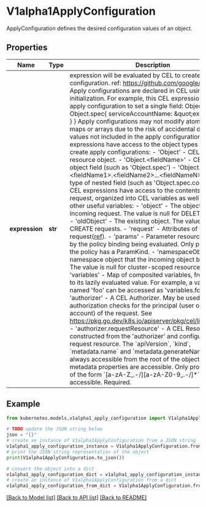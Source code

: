 # V1alpha1ApplyConfiguration

ApplyConfiguration defines the desired configuration values of an object.

## Properties

Name | Type | Description | Notes
------------ | ------------- | ------------- | -------------
**expression** | **str** | expression will be evaluated by CEL to create an apply configuration. ref: https://github.com/google/cel-spec  Apply configurations are declared in CEL using object initialization. For example, this CEL expression returns an apply configuration to set a single field:   Object{    spec: Object.spec{      serviceAccountName: \&quot;example\&quot;    }  }  Apply configurations may not modify atomic structs, maps or arrays due to the risk of accidental deletion of values not included in the apply configuration.  CEL expressions have access to the object types needed to create apply configurations:  - &#39;Object&#39; - CEL type of the resource object. - &#39;Object.&lt;fieldName&gt;&#39; - CEL type of object field (such as &#39;Object.spec&#39;) - &#39;Object.&lt;fieldName1&gt;.&lt;fieldName2&gt;...&lt;fieldNameN&gt;&#x60; - CEL type of nested field (such as &#39;Object.spec.containers&#39;)  CEL expressions have access to the contents of the API request, organized into CEL variables as well as some other useful variables:  - &#39;object&#39; - The object from the incoming request. The value is null for DELETE requests. - &#39;oldObject&#39; - The existing object. The value is null for CREATE requests. - &#39;request&#39; - Attributes of the API request([ref](/pkg/apis/admission/types.go#AdmissionRequest)). - &#39;params&#39; - Parameter resource referred to by the policy binding being evaluated. Only populated if the policy has a ParamKind. - &#39;namespaceObject&#39; - The namespace object that the incoming object belongs to. The value is null for cluster-scoped resources. - &#39;variables&#39; - Map of composited variables, from its name to its lazily evaluated value.   For example, a variable named &#39;foo&#39; can be accessed as &#39;variables.foo&#39;. - &#39;authorizer&#39; - A CEL Authorizer. May be used to perform authorization checks for the principal (user or service account) of the request.   See https://pkg.go.dev/k8s.io/apiserver/pkg/cel/library#Authz - &#39;authorizer.requestResource&#39; - A CEL ResourceCheck constructed from the &#39;authorizer&#39; and configured with the   request resource.  The &#x60;apiVersion&#x60;, &#x60;kind&#x60;, &#x60;metadata.name&#x60; and &#x60;metadata.generateName&#x60; are always accessible from the root of the object. No other metadata properties are accessible.  Only property names of the form &#x60;[a-zA-Z_.-/][a-zA-Z0-9_.-/]*&#x60; are accessible. Required. | [optional] 

## Example

```python
from kubernetes.models.v1alpha1_apply_configuration import V1alpha1ApplyConfiguration

# TODO update the JSON string below
json = "{}"
# create an instance of V1alpha1ApplyConfiguration from a JSON string
v1alpha1_apply_configuration_instance = V1alpha1ApplyConfiguration.from_json(json)
# print the JSON string representation of the object
print(V1alpha1ApplyConfiguration.to_json())

# convert the object into a dict
v1alpha1_apply_configuration_dict = v1alpha1_apply_configuration_instance.to_dict()
# create an instance of V1alpha1ApplyConfiguration from a dict
v1alpha1_apply_configuration_from_dict = V1alpha1ApplyConfiguration.from_dict(v1alpha1_apply_configuration_dict)
```
[[Back to Model list]](../README.md#documentation-for-models) [[Back to API list]](../README.md#documentation-for-api-endpoints) [[Back to README]](../README.md)


